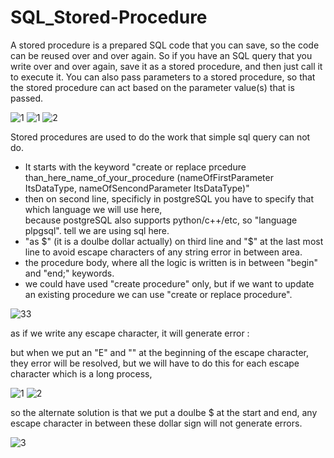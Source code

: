 # SQL_Stored-Procedure

A stored procedure is a prepared SQL code that you can save, so the code can be reused over and over again.
So if you have an SQL query that you write over and over again, save it as a stored procedure, and then just call it to execute it.
You can also pass parameters to a stored procedure, so that the stored procedure can act based on the parameter value(s) that is passed.

![1](https://user-images.githubusercontent.com/33677647/204250061-8001eab2-f5d5-43df-a7b7-0aa1a445ea76.JPG)
![1](https://user-images.githubusercontent.com/33677647/204162658-d0cca2ac-f133-4416-bf72-bd39ac50b7c1.jpeg)
![2](https://user-images.githubusercontent.com/33677647/204162711-a87dcf51-de83-4042-b73f-35de4b44dfde.jpeg)

Stored procedures are used to do the work that simple sql query can not do.
- It starts with the keyword "create or replace prcedure than_here_name_of_your_procedure (nameOfFirstParameter ItsDataType, nameOfSencondParameter ItsDataType)"
- then on second line, specificly in postgreSQL you have to specify that which language we will use here,<br/> because postgreSQL also supports python/c++/etc, so "language plpgsql".
tell we are using sql here.
- "as $" (it is a doulbe dollar actually) on third line and "$" at the last most line to avoid escape characters of any string error in between area.<br/>
- the procedure body, where all the logic is written is in between "begin" and "end;" keywords.
- we could have used "create procedure" only, but if we want to update an existing procedure we can use "create or replace procedure".

![33](https://user-images.githubusercontent.com/33677647/204255638-049790d3-092b-4270-aa34-7c6d0bf10b00.JPG)

as if we write any escape character, it will generate error :
 
 but when we put an "E" and "\" at the beginning of the escape character, they error will be resolved, but we will have to do this for each escape character which is a long process,
 
![1](https://user-images.githubusercontent.com/33677647/204255172-9fbe7a75-5a0c-4704-922d-76328c89f4aa.JPG)
![2](https://user-images.githubusercontent.com/33677647/204255240-ddda918c-7013-4318-b7a7-2775a910d158.JPG)

so the alternate solution is that we put a doulbe $ at the start and end, any escape character in between these dollar sign will not generate errors.

![3](https://user-images.githubusercontent.com/33677647/204255289-1a05cca2-8469-460d-8c6f-93b511551752.JPG)
